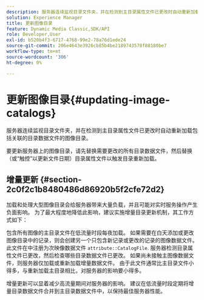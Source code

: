 ```yaml
---
description: 服务器连续监视目录文件夹，并在检测到主目录属性文件已更改时自动重新加载包括关联的目录数据文件的图像目录。
solution: Experience Manager
title: 更新图像目录
feature: Dynamic Media Classic,SDK/API
role: Developer,User
exl-id: b520b4f3-6717-4768-99e2-78a76d1ede24
source-git-commit: 206e4643e3926cb85b4be2189743578f88180be7
workflow-type: tm+mt
source-wordcount: '306'
ht-degree: 0%

---
```


# 更新图像目录{#updating-image-catalogs}

服务器连续监视目录文件夹，并在检测到主目录属性文件已更改时自动重新加载包括关联的目录数据文件的图像目录。

要更新服务器上的图像目录，请先替换需要更改的所有目录数据文件，然后替换（或“触控”以更新文件日期）目录属性文件以触发目录重新加载。

## 增量更新 {#section-2c0f2c1b8480486d86920b5f2cfe72d2}

加载和处理大型图像目录会给服务器带来大量负载，并且可能对实时服务操作产生负面影响。 为了最大程度地降低此影响，建议实施增量目录更新机制，其工作方式如下：

包含所有图像的主目录文件在低流量时段每夜加载。 如果需要在白天添加或更改图像目录中的记录，则会创建另一个只包含新记录或更改的记录的图像数据文件。 此文件在中注册为次映像数据文件 `attribute::CatalogFile`. 服务器检测目录属性文件已更改，然后检查哪些目录数据文件已更改。 如果尚未接触主图像数据文件，则服务器仅加载或重新加载增量数据文件。 由于此文件通常比主目录文件小得多，与重新加载主目录相比，对服务器的影响要小得多。

增量更新可以显着减少高流量期间对服务器的影响。 建议在低流量时段定期将增量目录数据文件合并到主目录数据文件中，以保持最佳服务器性能。
